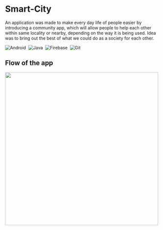 # Smart-City

An application was made to make every day life of people easier by introducing a community app, which will allow people to help each other within same locality or nearby, depending on the way it is being used.
	Idea was to bring out the best of what we could do as a society for each other. 


<img alt="Android" src="https://img.shields.io/badge/Android-3DDC84?style=for-the-badge&logo=android&logoColor=white"/>&nbsp;&nbsp;<img alt="Java" src="https://img.shields.io/badge/java-%23ED8B00.svg?&style=for-the-badge&logo=java&logoColor=white"/>&nbsp;&nbsp;<img alt="Firebase" src="https://img.shields.io/badge/firebase%20-%23039BE5.svg?&style=for-the-badge&logo=firebase"/>&nbsp;&nbsp;<img alt="Git" src="https://img.shields.io/badge/git%20-%23F05033.svg?&style=for-the-badge&logo=git&logoColor=white"/>

## Flow of the app
<img src="https://github.com/ir2010/SmartCity/blob/main/app/src/main/res/drawable/smartcity.jpg" width="500px;" alt=""/>


